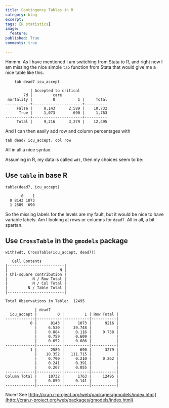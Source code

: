 ```yaml
---
title: Contingency Tables in R
category: blog
excerpt:
tags: [R statistics]
image:
  feature:
published: True
comments: true

---
```


Hmmm. As I have mentioned I am switching from Stata to R, and right now I am missing the nice simple `tab` function from Stata that would give me a nice table like this.

        tab dead7 icu_accept

               | Accepted to critical
            7d |         care
     mortality |         0          1 |     Total
    -----------+----------------------+----------
         False |     8,143      2,589 |    10,732 
          True |     1,073        690 |     1,763 
    -----------+----------------------+----------
         Total |     9,216      3,279 |    12,495 


And I can then easily add row and column percentages with

    tab dead7 icu_accept, col row

All in all a nice syntax.

Assuming in R, my data is called `wdt`, then my choices seem to be:

## Use `table` in base R


    table(dead7, icu_accept)

           0    1
      0 8143 1073
      1 2589  690

So the missing labels for the levels are my fault, but it would be nice to have variable labels. Am I looking at rows or columns for `dead7`. All in all, a bit spartan.

## Use `CrossTable` in the `gmodels` package

    with(wdt, CrossTable(icu_accept, dead7))

       Cell Contents
    |-------------------------|
    |                       N |
    | Chi-square contribution |
    |           N / Row Total |
    |           N / Col Total |
    |         N / Table Total |
    |-------------------------|

    Total Observations in Table:  12495 

                 | dead7 
      icu_accept |         0 |         1 | Row Total | 
    -------------|-----------|-----------|-----------|
               0 |      8143 |      1073 |      9216 | 
                 |     6.530 |    39.748 |           | 
                 |     0.884 |     0.116 |     0.738 | 
                 |     0.759 |     0.609 |           | 
                 |     0.652 |     0.086 |           | 
    -------------|-----------|-----------|-----------|
               1 |      2589 |       690 |      3279 | 
                 |    18.352 |   111.715 |           | 
                 |     0.790 |     0.210 |     0.262 | 
                 |     0.241 |     0.391 |           | 
                 |     0.207 |     0.055 |           | 
    -------------|-----------|-----------|-----------|
    Column Total |     10732 |      1763 |     12495 | 
                 |     0.859 |     0.141 |           | 
    -------------|-----------|-----------|-----------|


Nicer! See [http://cran.r-project.org/web/packages/gmodels/index.html](http://cran.r-project.org/web/packages/gmodels/index.html)

